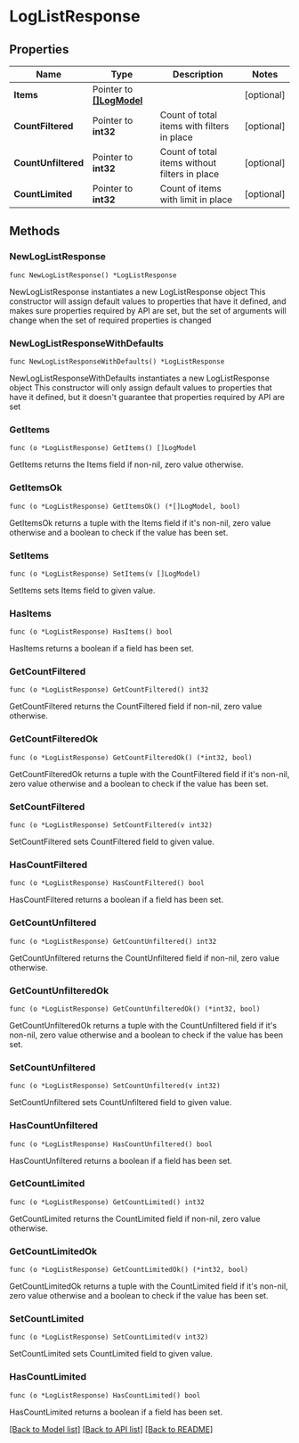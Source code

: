 # LogListResponse

## Properties

Name | Type | Description | Notes
------------ | ------------- | ------------- | -------------
**Items** | Pointer to [**[]LogModel**](LogModel.md) |  | [optional] 
**CountFiltered** | Pointer to **int32** | Count of total items with filters in place | [optional] 
**CountUnfiltered** | Pointer to **int32** | Count of total items without filters in place | [optional] 
**CountLimited** | Pointer to **int32** | Count of items with limit in place | [optional] 

## Methods

### NewLogListResponse

`func NewLogListResponse() *LogListResponse`

NewLogListResponse instantiates a new LogListResponse object
This constructor will assign default values to properties that have it defined,
and makes sure properties required by API are set, but the set of arguments
will change when the set of required properties is changed

### NewLogListResponseWithDefaults

`func NewLogListResponseWithDefaults() *LogListResponse`

NewLogListResponseWithDefaults instantiates a new LogListResponse object
This constructor will only assign default values to properties that have it defined,
but it doesn't guarantee that properties required by API are set

### GetItems

`func (o *LogListResponse) GetItems() []LogModel`

GetItems returns the Items field if non-nil, zero value otherwise.

### GetItemsOk

`func (o *LogListResponse) GetItemsOk() (*[]LogModel, bool)`

GetItemsOk returns a tuple with the Items field if it's non-nil, zero value otherwise
and a boolean to check if the value has been set.

### SetItems

`func (o *LogListResponse) SetItems(v []LogModel)`

SetItems sets Items field to given value.

### HasItems

`func (o *LogListResponse) HasItems() bool`

HasItems returns a boolean if a field has been set.

### GetCountFiltered

`func (o *LogListResponse) GetCountFiltered() int32`

GetCountFiltered returns the CountFiltered field if non-nil, zero value otherwise.

### GetCountFilteredOk

`func (o *LogListResponse) GetCountFilteredOk() (*int32, bool)`

GetCountFilteredOk returns a tuple with the CountFiltered field if it's non-nil, zero value otherwise
and a boolean to check if the value has been set.

### SetCountFiltered

`func (o *LogListResponse) SetCountFiltered(v int32)`

SetCountFiltered sets CountFiltered field to given value.

### HasCountFiltered

`func (o *LogListResponse) HasCountFiltered() bool`

HasCountFiltered returns a boolean if a field has been set.

### GetCountUnfiltered

`func (o *LogListResponse) GetCountUnfiltered() int32`

GetCountUnfiltered returns the CountUnfiltered field if non-nil, zero value otherwise.

### GetCountUnfilteredOk

`func (o *LogListResponse) GetCountUnfilteredOk() (*int32, bool)`

GetCountUnfilteredOk returns a tuple with the CountUnfiltered field if it's non-nil, zero value otherwise
and a boolean to check if the value has been set.

### SetCountUnfiltered

`func (o *LogListResponse) SetCountUnfiltered(v int32)`

SetCountUnfiltered sets CountUnfiltered field to given value.

### HasCountUnfiltered

`func (o *LogListResponse) HasCountUnfiltered() bool`

HasCountUnfiltered returns a boolean if a field has been set.

### GetCountLimited

`func (o *LogListResponse) GetCountLimited() int32`

GetCountLimited returns the CountLimited field if non-nil, zero value otherwise.

### GetCountLimitedOk

`func (o *LogListResponse) GetCountLimitedOk() (*int32, bool)`

GetCountLimitedOk returns a tuple with the CountLimited field if it's non-nil, zero value otherwise
and a boolean to check if the value has been set.

### SetCountLimited

`func (o *LogListResponse) SetCountLimited(v int32)`

SetCountLimited sets CountLimited field to given value.

### HasCountLimited

`func (o *LogListResponse) HasCountLimited() bool`

HasCountLimited returns a boolean if a field has been set.


[[Back to Model list]](../README.md#documentation-for-models) [[Back to API list]](../README.md#documentation-for-api-endpoints) [[Back to README]](../README.md)


